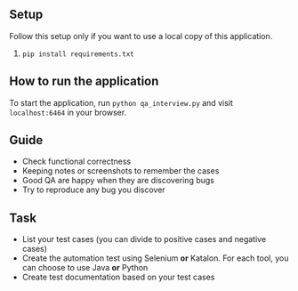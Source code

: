 ## Setup

Follow this setup only if you want to use a local copy of this application. 

1. `pip install requirements.txt`


## How to run the application

To start the application, run `python qa_interview.py` and visit `localhost:6464` in your browser.


## Guide

* Check functional correctness
* Keeping notes or screenshots to remember the cases
* Good QA are happy when they are discovering bugs
* Try to reproduce any bug you discover


## Task

* List your test cases (you can divide to positive cases and negative cases)
* Create the automation test using Selenium **or** Katalon. For each tool, you can choose to use Java **or** Python
* Create test documentation based on your test cases